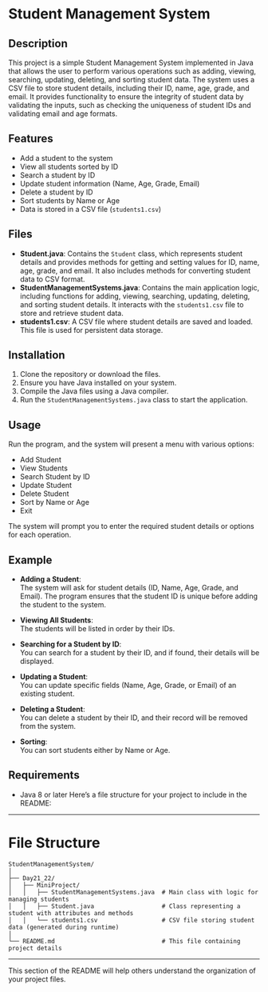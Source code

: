 # Student Management System

## Description
This project is a simple Student Management System implemented in Java that allows the user to perform various operations such as adding, viewing, searching, updating, deleting, and sorting student data. The system uses a CSV file to store student details, including their ID, name, age, grade, and email. It provides functionality to ensure the integrity of student data by validating the inputs, such as checking the uniqueness of student IDs and validating email and age formats.

## Features
- Add a student to the system
- View all students sorted by ID
- Search a student by ID
- Update student information (Name, Age, Grade, Email)
- Delete a student by ID
- Sort students by Name or Age
- Data is stored in a CSV file (`students1.csv`)
## Files
- **Student.java**: Contains the `Student` class, which represents student details and provides methods for getting and setting values for ID, name, age, grade, and email. It also includes methods for converting student data to CSV format.
- **StudentManagementSystems.java**: Contains the main application logic, including functions for adding, viewing, searching, updating, deleting, and sorting student details. It interacts with the `students1.csv` file to store and retrieve student data.
- **students1.csv**: A CSV file where student details are saved and loaded. This file is used for persistent data storage.

## Installation
1. Clone the repository or download the files.
2. Ensure you have Java installed on your system.
3. Compile the Java files using a Java compiler.
4. Run the `StudentManagementSystems.java` class to start the application.

## Usage
Run the program, and the system will present a menu with various options:
- Add Student
- View Students
- Search Student by ID
- Update Student
- Delete Student
- Sort by Name or Age
- Exit

The system will prompt you to enter the required student details or options for each operation.

## Example
- **Adding a Student**:  
  The system will ask for student details (ID, Name, Age, Grade, and Email). The program ensures that the student ID is unique before adding the student to the system.

- **Viewing All Students**:  
  The students will be listed in order by their IDs.

- **Searching for a Student by ID**:  
  You can search for a student by their ID, and if found, their details will be displayed.

- **Updating a Student**:  
  You can update specific fields (Name, Age, Grade, or Email) of an existing student.

- **Deleting a Student**:  
  You can delete a student by their ID, and their record will be removed from the system.

- **Sorting**:  
  You can sort students either by Name or Age.

## Requirements
- Java 8 or later
Here’s a file structure for your project to include in the README:

---

# File Structure

```
StudentManagementSystem/
│
├── Day21_22/
│   ├── MiniProject/
│   │   ├── StudentManagementSystems.java  # Main class with logic for managing students
│   │   ├── Student.java                   # Class representing a student with attributes and methods
│   │   └── students1.csv                  # CSV file storing student data (generated during runtime)
│
└── README.md                              # This file containing project details
```

---

This section of the README will help others understand the organization of your project files.